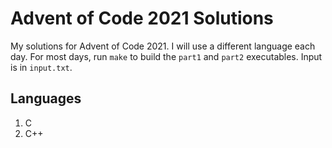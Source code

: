 # Advent of Code 2021 Solutions

My solutions for Advent of Code 2021. I will use a different language each day.
For most days, run `make` to build the `part1` and `part2` executables. Input is
in `input.txt`.

## Languages

1. C
2. C++
